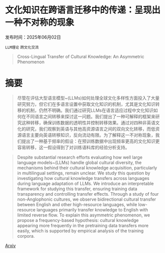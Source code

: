 # 文化知识在跨语言迁移中的传递：呈现出一种不对称的现象

发布时间：2025年06月02日

`LLM理论` `跨文化交流`

> Cross-Lingual Transfer of Cultural Knowledge: An Asymmetric Phenomenon

# 摘要

> 尽管在评估大型语言模型~(LLMs)如何处理全球文化多样性方面投入了大量研究努力，但它们在多语言设置中获取文化知识的机制，尤其是文化知识转移的机制，仍然不明确。我们通过研究LLMs在语言适应过程中文化知识如何在不同语言之间转移来探讨这一问题。我们提出了一种可解释的框架来研究这种转移，确保训练数据的透明性并控制转移效果。通过对四种非英语文化的研究，我们观察到英语与其他高资源语言之间的双向文化转移，而低资源语言主要向英语转移知识，反向流动有限。为了解释这一不对称现象，我们提出了一种基于频率的假设：在预训练数据中出现频率更高的文化知识更容易转移，这一假设得到了对训练语料库的经验分析支持。

> Despite substantial research efforts evaluating how well large language models~(LLMs) handle global cultural diversity, the mechanisms behind their cultural knowledge acquisition, particularly in multilingual settings, remain unclear. We study this question by investigating how cultural knowledge transfers across languages during language adaptation of LLMs. We introduce an interpretable framework for studying this transfer, ensuring training data transparency and controlling transfer effects. Through a study of four non-Anglophonic cultures, we observe bidirectional cultural transfer between English and other high-resource languages, while low-resource languages primarily transfer knowledge to English with limited reverse flow. To explain this asymmetric phenomenon, we propose a frequency-based hypothesis: cultural knowledge appearing more frequently in the pretraining data transfers more easily, which is supported by empirical analysis of the training corpora.

[Arxiv](https://arxiv.org/abs/2506.01675)